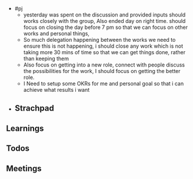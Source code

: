 - #pj
	- yesterday was  spent on the discussion and provided inputs should works closely with the group, Also ended day on right time. should focus on closing the day before 7 pm so that we can focus on other works and personal things,
	- So much delegation happening between the works we need to ensure this is not happening, i should close any work which is not taking more 30 mins of time so that we can get things done, rather than keeping them
	- Also focus on getting into a new role, connect with people discuss the possibilities for the work, I should focus on getting the better role.
	- I Need to setup some OKRs for me and personal goal so that i can achieve what results i want
- ## Strachpad
## Learnings
## Todos
## Meetings
